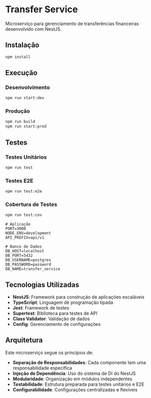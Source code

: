 # Transfer Service

Microserviço para gerenciamento de transferências financeiras desenvolvido com NestJS.

## Instalação

```bash
npm install
```

## Execução

### Desenvolvimento

```bash
npm run start:dev
```

### Produção

```bash
npm run build
npm run start:prod
```

## Testes

### Testes Unitários

```bash
npm run test
```

### Testes E2E

```bash
npm run test:e2e
```

### Cobertura de Testes

```bash
npm run test:cov
```

```env
# Aplicação
PORT=3000
NODE_ENV=development
API_PREFIX=api/v1

# Banco de Dados
DB_HOST=localhost
DB_PORT=5432
DB_USERNAME=postgres
DB_PASSWORD=password
DB_NAME=transfer_service
```

## Tecnologias Utilizadas

- **NestJS**: Framework para construção de aplicações escaláveis
- **TypeScript**: Linguagem de programação tipada
- **Jest**: Framework de testes
- **Supertest**: Biblioteca para testes de API
- **Class Validator**: Validação de dados
- **Config**: Gerenciamento de configurações

## Arquitetura

Este microserviço segue os princípios de:

- **Separação de Responsabilidades**: Cada componente tem uma responsabilidade específica
- **Injeção de Dependência**: Uso do sistema de DI do NestJS
- **Modularidade**: Organização em módulos independentes
- **Testabilidade**: Estrutura preparada para testes unitários e E2E
- **Configurabilidade**: Configurações centralizadas e flexíveis
